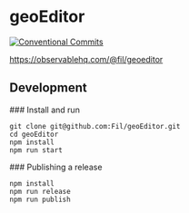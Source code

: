 # geoEditor

[![Conventional Commits](https://img.shields.io/badge/Conventional%20Commits-1.0.0-yellow.svg)](https://conventionalcommits.org)

https://observablehq.com/@fil/geoeditor

## Development

### Install and run

```
git clone git@github.com:Fil/geoEditor.git
cd geoEditor
npm install
npm run start
```

### Publishing a release

```
npm install
npm run release
npm run publish
```
